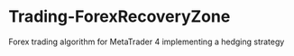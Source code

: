 # Trading-ForexRecoveryZone
Forex trading algorithm for MetaTrader 4 implementing a hedging strategy
